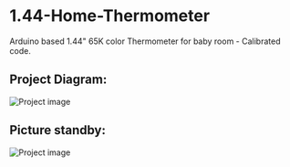 # 1.44-Home-Thermometer
Arduino based 1.44" 65K color Thermometer for baby room - Calibrated code.

<h2>Project Diagram: </h2>

![Project image](https://github.com/stlevkov/1.44-Home-Thermometer/blob/master/Resources/fritzing_katrin_therm_2_bb.png)


<h2>Picture standby:</h2>

![Project image](https://i.imgur.com/T4G7s4b.jpg)

